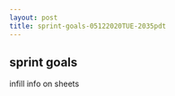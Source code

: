 ```yaml
---
layout: post
title: sprint-goals-05122020TUE-2035pdt
---
```


## sprint goals ##

infill info on sheets

